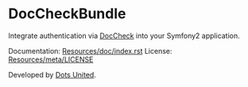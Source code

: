 DocCheckBundle
==============

Integrate authentication via [DocCheck](http://www.doccheck.com/info_dc_password/) into your Symfony2 application.

Documentation: [Resources/doc/index.rst](https://github.com/DotsUnited/DocCheckBundle/tree/master/Resources/doc/index.rst)
License: [Resources/meta/LICENSE](https://github.com/DotsUnited/DocCheckBundle/tree/master/Resources/meta/LICENSE)

Developed by [Dots United](http://www.dotsunited.de).
